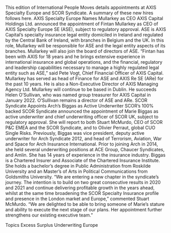 This edition of International People Moves details appointments at AXIS Specialty Europe and SCOR Syndicate.
A summary of these new hires follows here.
AXIS Specialty Europe Names Mullarkey as CEO
AXIS Capital Holdings Ltd. announced the appointment of Fintan Mullarkey as CEO of AXIS Specialty Europe SE (ASE), subject to regulatory approval.
ASE is AXIS Capital’s specialty insurance legal entity domiciled in Ireland and regulated by the Central Bank of Ireland, with branches in Belgium and the UK. In this role, Mullarkey will be responsible for ASE and the legal entity aspects of its branches. Mullarkey will also join the board of directors of ASE.
“Fintan has been with AXIS for 18 years and he brings extensive experience in international insurance and global operations, and the financial, regulatory and leadership capabilities necessary to manage a highly regulated legal entity such as ASE,” said Pete Vogt, Chief Financial Officer of AXIS Capital.
Mullarkey has served as head of Finance for ASE and AXIS Re SE (ARe) for the past 10 years. He is also a Non-Executive Director of AXIS Managing Agency Ltd.
Mullarkey will continue to be based in Dublin. He succeeds Helen O’Sullivan, who was named group treasurer for AXIS Capital in January 2022. O’Sullivan remains a director of ASE and ARe.
SCOR Syndicate Appoints Arch’s Biggas as Active Underwriter
SCOR’s 100% backed SCOR Syndicate announced the appointment of Marie Biggas as active underwriter and chief underwriting officer of SCOR UK, subject to regulatory approval. She will report to both Stuart McMurdo, CEO of SCOR P&C EMEA and the SCOR Syndicate, and to Olivier Perraut, global CUO Single Risks.
Previously, Biggas was vice president, deputy active underwriter for Arch Syndicate 2012, and head of Terrorism, Aviation, War and Space for Arch Insurance International. Prior to joining Arch in 2014, she held several underwriting positions at ACE Group, Chaucer Syndicates, and Amlin. She has 14 years of experience in the insurance industry.
Biggas is a Chartered Insurer and Associate of the Chartered Insurance Institute. She holds a bachelor’s degree in Public Administration from Roskilde University and an Master’s of Arts in Political Communications from Goldsmiths University.
“We are entering a new chapter in the syndicate’s journey. The intention is to build on two great consecutive results in 2020 and 2021 and continue delivering profitable growth in the years ahead, whilst at the same time broadening the SCOR Specialty Insurance profile and presence in the London market and Europe,” commented Stuart McMurdo.
“We are delighted to be able to bring someone of Marie’s stature and ability to execute the next stage of our plans. Her appointment further strengthens our existing executive team.”

Topics
Excess Surplus
Underwriting
Europe

